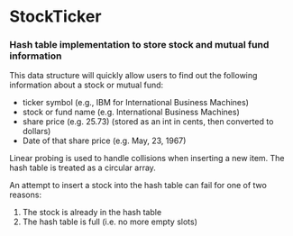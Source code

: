 # StockTicker
### Hash table implementation to store stock and mutual fund information

This data structure will quickly allow users to find out the following information about a stock or mutual fund:

* ticker symbol (e.g., IBM for International Business Machines)
* stock or fund name (e.g. International Business Machines)
* share price (e.g. 25.73) (stored as an int in cents, then converted to dollars)
* Date of that share price (e.g. May, 23, 1967)

Linear probing is used to handle collisions when inserting a new item. The hash table is treated as a circular array.

An attempt to insert a stock into the hash table can fail for one of two reasons:

1. The stock is already in the hash table
2. The hash table is full (i.e. no more empty slots)


